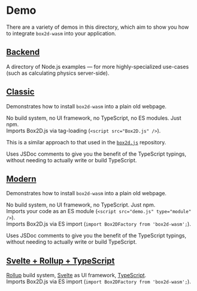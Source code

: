 # Demo

There are a variety of demos in this directory, which aim to show you how to integrate `box2d-wasm` into your application.

## [Backend](backend)

A directory of Node.js examples — for more highly-specialized use-cases (such as calculating physics server-side).

## [Classic](classic)

Demonstrates how to install `box2d-wasm` into a plain old webpage.

No build system, no UI framework, no TypeScript, no ES modules. Just npm.  
Imports Box2D.js via tag-loading (`<script src="Box2D.js" />`).

This is a similar approach to that used in the [`box2d.js`](https://github.com/kripken/box2d.js) repository.

Uses JSDoc comments to give you the benefit of the TypeScript typings, without needing to actually write or build TypeScript.

## [Modern](modern)

Demonstrates how to install `box2d-wasm` into a plain old webpage.

No build system, no UI framework, no TypeScript. Just npm.  
Imports your code as an ES module (`<script src="demo.js" type="module" />`).  
Imports Box2D.js via ES import (`import Box2DFactory from 'box2d-wasm';`).

Uses JSDoc comments to give you the benefit of the TypeScript typings, without needing to actually write or build TypeScript.

## [Svelte + Rollup + TypeScript](svelte-rollup-ts)

[Rollup](https://rollupjs.org/guide/en/) build system, [Svelte](https://svelte.dev/) as UI framework, [TypeScript](https://www.typescriptlang.org/).  
Imports Box2D.js via ES import (`import Box2DFactory from 'box2d-wasm';`).